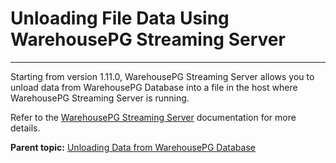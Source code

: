 # Unloading File Data Using WarehousePG Streaming Server
---

Starting from version 1.11.0, WarehousePG Streaming Server allows you to unload data from WarehousePG Database into a file in the host where WarehousePG Streaming Server is running. 

Refer to the [WarehousePG Streaming Server](https://docs.vmware.com/en/VMware-WarehousePG-Streaming-Server/1.11/greenplum-streaming-server/file-unloading.html) documentation for more details.

**Parent topic:** [Unloading Data from WarehousePG Database](../../load/topics/g-unloading-data-from-greenplum-database.html)
